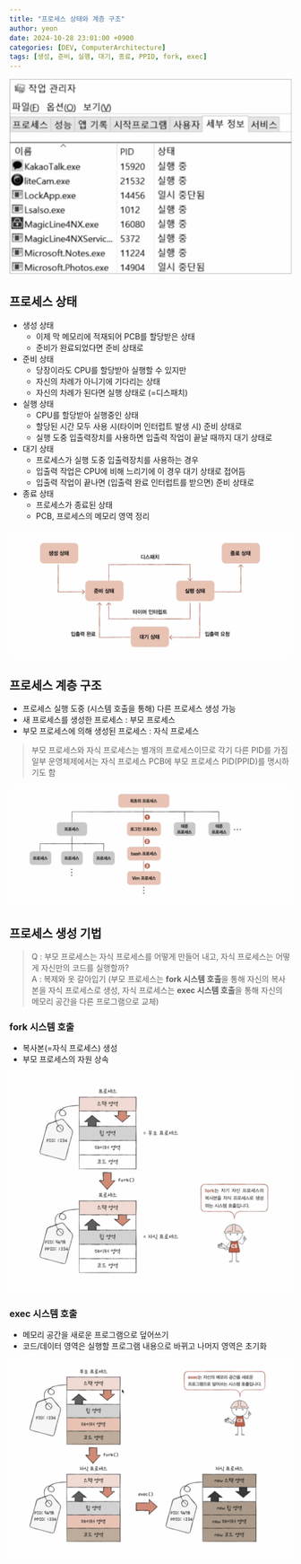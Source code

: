 ```yaml
---
title: "프로세스 상태와 계층 구조"
author: yeon
date: 2024-10-28 23:01:00 +0900
categories: [DEV, ComputerArchitecture]
tags: [생성, 준비, 실행, 대기, 종료, PPID, fork, exec]
---
```


![alt text](/assets/img/운영체제/프로세스상태와계층구조/image.png)

## 프로세스 상태

- 생성 상태
    - 이제 막 메모리에 적재되어 PCB를 할당받은 상태
    - 준비가 완료되었다면 준비 상태로
- 준비 상태
    - 당장이라도 CPU를 할당받아 실행할 수 있지만
    - 자신의 차례가 아니기에 기다리는 상태
    - 자신의 차례가 된다면 실행 상태로 (=디스패치)
- 실행 상태
    - CPU를 할당받아 실행중인 상태
    - 할당된 시간 모두 사용 시(타이머 인터럽트 발생 시) 준비 상태로
    - 실행 도중 입출력장치를 사용하면 입출력 작업이 끝날 때까지 대기 상태로
- 대기 상태
    - 프로세스가 실행 도중 입출력장치를 사용하는 경우
    - 입출력 작업은 CPU에 비해 느리기에 이 경우 대기 상태로 접어듬
    - 입출력 작업이 끝나면 (입출력 완료 인터럽트를 받으면) 준비 상태로
- 종료 상태
    - 프로세스가 종료된 상태
    - PCB, 프로세스의 메모리 영역 정리

![alt text](/assets/img/운영체제/프로세스상태와계층구조/image-1.png)

## 프로세스 계층 구조

- 프로세스 실행 도중 (시스템 호출을 통해) 다른 프로세스 생성 가능
- 새 프로세스를 생성한 프로세스 : 부모 프로세스
- 부모 프로세스에 의해 생성된 프로세스 : 자식 프로세스

> 부모 프로세스와 자식 프로세스는 별개의 프로세스이므로 각기 다른 PID를 가짐   
일부 운영체제에서는 자식 프로세스 PCB에 부모 프로세스 PID(PPID)를 명시하기도 함

![alt text](/assets/img/운영체제/프로세스상태와계층구조/image-2.png)

## 프로세스 생성 기법

> Q : 부모 프로세스는 자식 프로세스를 어떻게 만들어 내고, 자식 프로세스는 어떻게 자신만의 코드를 실행할까?   
A : 복제와 옷 갈아입기 (부모 프로세스는 **fork 시스템 호출**을 통해 자신의 복사본을 자식 프로세스로 생성, 자식 프로세스는 **exec 시스템 호출**을 통해 자신의 메모리 공간을 다른 프로그램으로 교체)

### fork 시스템 호출

- 복사본(=자식 프로세스) 생성
- 부모 프로세스의 자원 상속

![alt text](/assets/img/운영체제/프로세스상태와계층구조/image-3.png)

### exec 시스템 호출

- 메모리 공간을 새로운 프로그램으로 덮어쓰기
- 코드/데이터 영역은 실행할 프로그램 내용으로 바뀌고 나머지 영역은 초기화

![alt text](/assets/img/운영체제/프로세스상태와계층구조/image-4.png)
